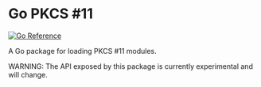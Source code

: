 # Go PKCS #11

[![Go Reference](https://pkg.go.dev/badge/github.com/google/go-pkcs11/pkcs11.svg)](https://pkg.go.dev/github.com/google/go-pkcs11/pkcs11)

A Go package for loading PKCS #11 modules.

WARNING: The API exposed by this package is currently experimental and will
change.
